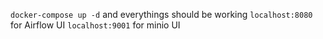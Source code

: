`docker-compose up -d` and everythings should be working
`localhost:8080` for Airflow UI
`localhost:9001` for minio UI
